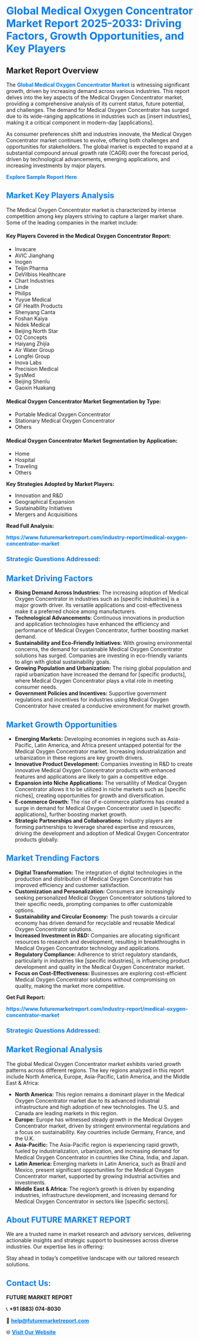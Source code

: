 <h1 style="color: #007BFF;">Global Medical Oxygen Concentrator Market Report 2025-2033: Driving Factors, Growth Opportunities, and Key Players</h1>

<section id="overview">
<h2>Market Report Overview</h2>
<p>The <a href="https://www.futuremarketreport.com/industry-report/medical-oxygen-concentrator-market" style="color: #007BFF; text-decoration: none;"><strong>Global Medical Oxygen Concentrator Market</strong></a> is witnessing significant growth, driven by increasing demand across various industries. This report delves into the key aspects of the Medical Oxygen Concentrator market, providing a comprehensive analysis of its current status, future potential, and challenges. The demand for Medical Oxygen Concentrator has surged due to its wide-ranging applications in industries such as [insert industries], making it a critical component in modern-day [applications].</p>
<p>As consumer preferences shift and industries innovate, the Medical Oxygen Concentrator market continues to evolve, offering both challenges and opportunities for stakeholders. The global market is expected to expand at a substantial compound annual growth rate (CAGR) over the forecast period, driven by technological advancements, emerging applications, and increasing investments by major players.</p>
</section>

<section id="overview">
<p><a href="https://www.futuremarketreport.com/request-sample/reportId=79660" style="color: #007BFF; text-decoration: none;"><strong>Explore Sample Report Here</strong></a></p>
</section>

<section id="key-players">
<h2 style="color: #007BFF;">Market Key Players Analysis</h2>
<p>The Medical Oxygen Concentrator market is characterized by intense competition among key players striving to capture a larger market share. Some of the leading companies in the market include:</p>
<h4>Key Players Covered in the Medical Oxygen Concentrator Report:</h4>
<ul><li>Invacare</li><li>AVIC Jianghang</li><li>Inogen</li><li>Teijin Pharma</li><li>DeVilbiss Healthcare</li><li>Chart Industries</li><li>Linde</li><li>Philips</li><li>Yuyue Medical</li><li>GF Health Products</li><li>Shenyang Canta</li><li>Foshan Kaiya</li><li>Nidek Medical</li><li>Beijing North Star</li><li>O2 Concepts</li><li>Haiyang Zhijia</li><li>Air Water Group</li><li>Longfei Group</li><li>Inova Labs</li><li>Precision Medical</li><li>SysMed</li><li>Beijing Shenlu</li><li>Gaoxin Huakang</li></ul>
<h4>Medical Oxygen Concentrator Market Segmentation by Type:</h4>
<ul><li>Portable Medical Oxygen Concentrator</li><li>Stationary Medical Oxygen Concentrator</li><li>Others</li></ul>

<h4>Medical Oxygen Concentrator Market Segmentation by Application:</h4>
<ul><li>Home</li><li>Hospital</li><li>Traveling</li><li>Others</li></ul>
<p><strong>Key Strategies Adopted by Market Players:</strong></p>
<ul>
<li>Innovation and R&D</li>
<li>Geographical Expansion</li>
<li>Sustainability Initiatives</li>
<li>Mergers and Acquisitions</li>
</ul>
</section>

<section>
<p><strong>Read Full Analysis: </strong></p><a href="https://www.futuremarketreport.com/industry-report/medical-oxygen-concentrator-market" style="color: #007BFF; text-decoration: none;"><strong>https://www.futuremarketreport.com/industry-report/medical-oxygen-concentrator-market</strong></a>
<h3 style="color: #007BFF;">Strategic Questions Addressed:</h3>
</section>

<section id="driving-factors">
<h2 style="color: #007BFF;">Market Driving Factors</h2>
<ul>
<li><strong>Rising Demand Across Industries:</strong> The increasing adoption of Medical Oxygen Concentrator in industries such as [specific industries] is a major growth driver. Its versatile applications and cost-effectiveness make it a preferred choice among manufacturers.</li>
<li><strong>Technological Advancements:</strong> Continuous innovations in production and application technologies have enhanced the efficiency and performance of Medical Oxygen Concentrator, further boosting market demand.</li>
<li><strong>Sustainability and Eco-Friendly Initiatives:</strong> With growing environmental concerns, the demand for sustainable Medical Oxygen Concentrator solutions has surged. Companies are investing in eco-friendly variants to align with global sustainability goals.</li>
<li><strong>Growing Population and Urbanization:</strong> The rising global population and rapid urbanization have increased the demand for [specific products], where Medical Oxygen Concentrator plays a vital role in meeting consumer needs.</li>
<li><strong>Government Policies and Incentives:</strong> Supportive government regulations and incentives for industries using Medical Oxygen Concentrator have created a conducive environment for market growth.</li>
</ul>
</section>

<section id="growth-opportunities">
<h2 style="color: #007BFF;">Market Growth Opportunities</h2>
<ul>
<li><strong>Emerging Markets:</strong> Developing economies in regions such as Asia-Pacific, Latin America, and Africa present untapped potential for the Medical Oxygen Concentrator market. Increasing industrialization and urbanization in these regions are key growth drivers.</li>
<li><strong>Innovative Product Development:</strong> Companies investing in R&D to create innovative Medical Oxygen Concentrator products with enhanced features and applications are likely to gain a competitive edge.</li>
<li><strong>Expansion into Niche Applications:</strong> The versatility of Medical Oxygen Concentrator allows it to be utilized in niche markets such as [specific niches], creating opportunities for growth and diversification.</li>
<li><strong>E-commerce Growth:</strong> The rise of e-commerce platforms has created a surge in demand for Medical Oxygen Concentrator used in [specific applications], further boosting market growth.</li>
<li><strong>Strategic Partnerships and Collaborations:</strong> Industry players are forming partnerships to leverage shared expertise and resources, driving the development and adoption of Medical Oxygen Concentrator products globally.</li>
</ul>
</section>

<section id="trending-factors">
<h2 style="color: #007BFF;">Market Trending Factors</h2>
<ul>
<li><strong>Digital Transformation:</strong> The integration of digital technologies in the production and distribution of Medical Oxygen Concentrator has improved efficiency and customer satisfaction.</li>
<li><strong>Customization and Personalization:</strong> Consumers are increasingly seeking personalized Medical Oxygen Concentrator solutions tailored to their specific needs, prompting companies to offer customizable options.</li>
<li><strong>Sustainability and Circular Economy:</strong> The push towards a circular economy has driven demand for recyclable and reusable Medical Oxygen Concentrator solutions.</li>
<li><strong>Increased Investment in R&D:</strong> Companies are allocating significant resources to research and development, resulting in breakthroughs in Medical Oxygen Concentrator technology and applications.</li>
<li><strong>Regulatory Compliance:</strong> Adherence to strict regulatory standards, particularly in industries like [specific industries], is influencing product development and quality in the Medical Oxygen Concentrator market.</li>
<li><strong>Focus on Cost-Effectiveness:</strong> Businesses are exploring cost-efficient Medical Oxygen Concentrator solutions without compromising on quality, making the market more competitive.</li>
</ul>
</section>

<section>
<p><strong>Get Full Report: </strong></p><a href="https://www.futuremarketreport.com/industry-report/medical-oxygen-concentrator-market" style="color: #007BFF; text-decoration: none;"><strong>https://www.futuremarketreport.com/industry-report/medical-oxygen-concentrator-market</strong></a>
<h3 style="color: #007BFF;">Strategic Questions Addressed:</h3>
</section>


<section id="regional-analysis">
<h2 style="color: #007BFF;">Market Regional Analysis</h2>
<p>The global Medical Oxygen Concentrator market exhibits varied growth patterns across different regions. The key regions analyzed in this report include North America, Europe, Asia-Pacific, Latin America, and the Middle East & Africa:</p>
<ul>
<li><strong>North America:</strong> This region remains a dominant player in the Medical Oxygen Concentrator market due to its advanced industrial infrastructure and high adoption of new technologies. The U.S. and Canada are leading markets in this region.</li>
<li><strong>Europe:</strong> Europe has witnessed steady growth in the Medical Oxygen Concentrator market, driven by stringent environmental regulations and a focus on sustainability. Key countries include Germany, France, and the U.K.</li>
<li><strong>Asia-Pacific:</strong> The Asia-Pacific region is experiencing rapid growth, fueled by industrialization, urbanization, and increasing demand for Medical Oxygen Concentrator in countries like China, India, and Japan.</li>
<li><strong>Latin America:</strong> Emerging markets in Latin America, such as Brazil and Mexico, present significant opportunities for the Medical Oxygen Concentrator market, supported by growing industrial activities and investments.</li>
<li><strong>Middle East & Africa:</strong> The region’s growth is driven by expanding industries, infrastructure development, and increasing demand for Medical Oxygen Concentrator in sectors like [specific sectors].</li>
</ul>
</section>

<footer>
<h2 style="color: #007BFF;">About FUTURE MARKET REPORT</h2>
<p>We are a trusted name in market research and advisory services, delivering actionable insights and strategic support to businesses across diverse industries. Our expertise lies in offering:</p>

<p>Stay ahead in today’s competitive landscape with our tailored research solutions.</p>

<h2 style="color: #007BFF;">Contact Us:</h2>
<p><strong>FUTURE MARKET REPORT</strong></p>
<p>📞 <strong>+91 (883) 074-8030</strong></p>
<p>📧 <strong><a href="mailto:help@futuremarketreport.com" style="color: #007BFF;">help@futuremarketreport.com</a></strong></p>
<p>🌐 <strong><a href="https://www.futuremarketreport.com/" style="color: #007BFF;">Visit Our Website</a></strong></p>
</footer>
